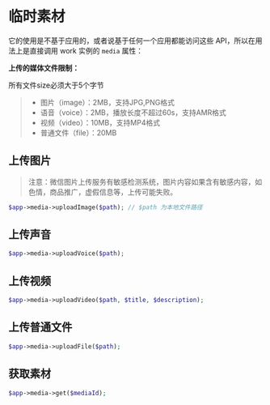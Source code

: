 # 临时素材

它的使用是不基于应用的，或者说基于任何一个应用都能访问这些 API，所以在用法上是直接调用 work 实例的 `media` 属性：

**上传的媒体文件限制：**

所有文件size必须大于5个字节

>  - 图片（image）：2MB，支持JPG,PNG格式
>  - 语音（voice）：2MB，播放长度不超过60s，支持AMR格式
>  - 视频（video）：10MB，支持MP4格式
>  - 普通文件（file）：20MB

## 上传图片

> 注意：微信图片上传服务有敏感检测系统，图片内容如果含有敏感内容，如色情，商品推广，虚假信息等，上传可能失败。

```php
$app->media->uploadImage($path); // $path 为本地文件路径
```

## 上传声音

```php
$app->media->uploadVoice($path);
```

## 上传视频

```php
$app->media->uploadVideo($path, $title, $description);
```

## 上传普通文件

```php
$app->media->uploadFile($path);
```

## 获取素材

```php
$app->media->get($mediaId);
```